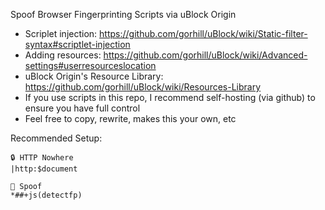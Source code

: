 Spoof Browser Fingerprinting Scripts via uBlock Origin

- Scriplet injection: https://github.com/gorhill/uBlock/wiki/Static-filter-syntax#scriptlet-injection
- Adding resources: https://github.com/gorhill/uBlock/wiki/Advanced-settings#userresourceslocation
- uBlock Origin's Resource Library: https://github.com/gorhill/uBlock/wiki/Resources-Library
- If you use scripts in this repo, I recommend self-hosting (via github) to ensure you have full control
- Feel free to copy, rewrite, makes this your own, etc

Recommended Setup:
```
🔒 HTTP Nowhere
|http:$document

🧪 Spoof
*##+js(detectfp)
```
